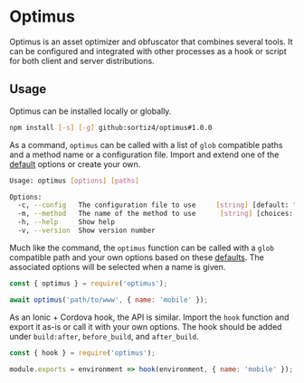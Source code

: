 # Optimus
Optimus is an asset optimizer and obfuscator that combines several tools. It
can be configured and integrated with other processes as a hook or script for
both client and server distributions.

## Usage
Optimus can be installed locally or globally.

```sh
npm install [-s] [-g] github:sortiz4/optimus#1.0.0
```

As a command, `optimus` can be called with a list of `glob` compatible paths
and a method name or a configuration file. Import and extend one of the
[default][1] options or create your own.

```sh
Usage: optimus [options] [paths]

Options:
  -c, --config   The configuration file to use     [string] [default: "optimus.config.js"]
  -m, --method   The name of the method to use      [string] [choices: "mobile", "server"]
  -h, --help     Show help                                                       [boolean]
  -v, --version  Show version number                                             [boolean]
```

Much like the command, the `optimus` function can be called with a `glob`
compatible path and your own options based on these [defaults][1]. The
associated options will be selected when a name is given.

```js
const { optimus } = require('optimus');

await optimus('path/to/www', { name: 'mobile' });
```

As an Ionic + Cordova hook, the API is similar. Import the `hook` function and
export it as-is or call it with your own options. The hook should be added
under `build:after`, `before_build`, and `after_build`.

```js
const { hook } = require('optimus');

module.exports = environment => hook(environment, { name: 'mobile' });
```

[1]: https://github.com/sortiz4/optimus/blob/master/core.js#L5
